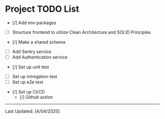 # Project TODO List

- [/] Add env packages
- [ ] Structure frontend to utilize Clean Architecture and SOLID Principles
- [/] Make a shared schema
- [ ] Add Sentry service
- [ ] Add Authentication service
- [/] Set up unit test
- [ ] Set up intregation test
- [ ] Set up e2e test
- [/] Set up CI/CD
  - [/] Github action

---

Last Updated: [4/04/2025]
